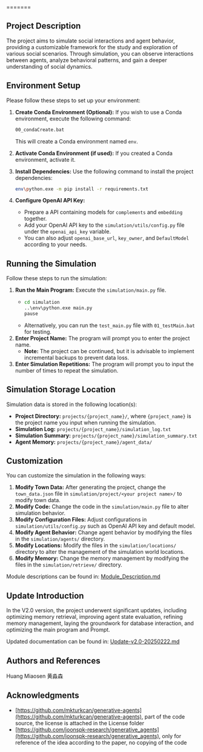 =======
## Project Description

The project aims to simulate social interactions and agent behavior, providing a customizable framework for the study and exploration of various social scenarios. Through simulation, you can observe interactions between agents, analyze behavioral patterns, and gain a deeper understanding of social dynamics.

## Environment Setup

Please follow these steps to set up your environment:

1. **Create Conda Environment (Optional):** If you wish to use a Conda environment, execute the following command:

   ```bash
   00_condaCreate.bat
   ```

   This will create a Conda environment named `env`.

2. **Activate Conda Environment (if used):** If you created a Conda environment, activate it.

3. **Install Dependencies:** Use the following command to install the project dependencies:

   ```bash
   env\python.exe -m pip install -r requirements.txt
   ```

4. **Configure OpenAI API Key:**

   *   Prepare a API containing models for `complements` and `embedding` together. 
   *   Add your OpenAI API key to the `simulation/utils/config.py` file under the `openai_api_key` variable.
   *   You can also adjust `openai_base_url`, `key_owner`, and `DefaultModel` according to your needs.

## Running the Simulation

Follow these steps to run the simulation:

1. **Run the Main Program:** Execute the `simulation/main.py` file.
    * ```bash
      cd simulation
      ..\env\python.exe main.py
      pause
      ```
    *   Alternatively, you can run the `test_main.py` file with `01_testMain.bat` for testing.
2. **Enter Project Name:** The program will prompt you to enter the project name.
    *   **Note:** The project can be continued, but it is advisable to implement incremental backups to prevent data loss.
3. **Enter Simulation Repetitions:** The program will prompt you to input the number of times to repeat the simulation.

## Simulation Storage Location

Simulation data is stored in the following location(s):

*   **Project Directory:** `projects/{project_name}/`, where `{project_name}` is the project name you input when running the simulation.
*   **Simulation Log:** `projects/{project_name}/simulation_log.txt`
*   **Simulation Summary:** `projects/{project_name}/simulation_summary.txt`
*   **Agent Memory:** `projects/{project_name}/agent_data/`

## Customization

You can customize the simulation in the following ways:

1. **Modify Town Data:** After generating the project, change the `town_data.json` file in `simulation/project/<your project name>/` to modify town data.
2. **Modify Code:** Change the code in the `simulation/main.py` file to alter simulation behavior.
3. **Modify Configuration Files:** Adjust configurations in `simulation/utils/config.py` such as OpenAI API key and default model.
4. **Modify Agent Behavior:** Change agent behavior by modifying the files in the `simulation/agents/` directory.
5. **Modify Locations:** Modify the files in the `simulation/locations/` directory to alter the management of the simulation world locations.
6. **Modify Memory:** Change the memory management by modifying the files in the `simulation/retrieve/` directory.

Module descriptions can be found in:  [Module_Description.md](/docs/Module_Description.md)

## Update Introduction

In the V2.0 version, the project underwent significant updates, including optimizing memory retrieval, improving agent state evaluation, refining memory management, laying the groundwork for database interaction, and optimizing the main program and Prompt.

Updated documentation can be found in: [Update-v2.0-20250222.md](/docs/Update-v2.0-20250222.md)

## Authors and References

Huang Miaosen 黄淼森

## Acknowledgments

- [https://github.com/mkturkcan/generative-agents](https://github.com/mkturkcan/generative-agents), part of the code source, the license is attached in the License folder
- [https://github.com/joonspk-research/generative_agents](https://github.com/joonspk-research/generative_agents), only for reference of the idea according to the paper, no copying of the code